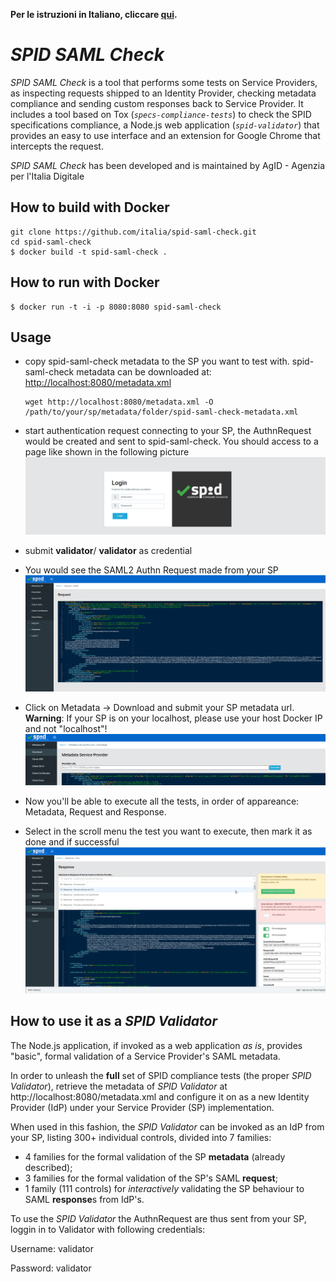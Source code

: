 **Per le istruzioni in Italiano, cliccare [qui](README.it.md).**

# *SPID SAML Check*

*SPID SAML Check* is a tool that performs some tests on Service Providers, as inspecting requests shipped to an Identity Provider, checking metadata compliance and sending custom responses back to Service Provider. It includes a tool based on Tox (_`specs-compliance-tests`_) to check the SPID specifications compliance, a Node.js web application (_`spid-validator`_) that provides an easy to use interface and an extension for Google Chrome that intercepts the request.

*SPID SAML Check* has been developed and is maintained by AgID - Agenzia per l'Italia Digitale

## How to build with Docker

```
git clone https://github.com/italia/spid-saml-check.git
cd spid-saml-check
$ docker build -t spid-saml-check .
```

## How to run with Docker

```
$ docker run -t -i -p 8080:8080 spid-saml-check
```

## Usage

- copy spid-saml-check metadata to the SP you want to test with.
  spid-saml-check metadata can be downloaded at: [http://localhost:8080/metadata.xml](http://localhost:8080/metadata.xml)
  ````
  wget http://localhost:8080/metadata.xml -O /path/to/your/sp/metadata/folder/spid-saml-check-metadata.xml
  ````

- start authentication request connecting to your SP, the AuthnRequest would be created and sent to spid-saml-check.
  You should access to a page like shown in the following picture
  ![login page](gallery/1a.png)

- submit __validator__/ __validator__ as credential
- You would see the SAML2 Authn Request made from your SP
  ![authn request](gallery/2.png)

- Click on Metadata -> Download and submit your SP metadata url.
  **Warning**: If your SP is on your localhost, please use your host Docker IP and not "localhost"!
  ![metadata](gallery/3.png)

- Now you'll be able to execute all the tests, in order of appareance: Metadata, Request and Response.
- Select in the scroll menu the test you want to execute, then mark it as done and if successful
  ![Response](gallery/4a.png)


## How to use it as a *SPID Validator*

The Node.js application, if invoked as a web application *as is*, provides "basic", formal validation of a Service Provider's SAML metadata.

In order to unleash the **full** set of SPID compliance tests (the proper *SPID Validator*), retrieve the metadata of *SPID Validator* at http://localhost:8080/metadata.xml and configure it on as a new Identity Provider (IdP) under your Service Provider (SP) implementation.

When used in this fashion, the *SPID Validator* can be invoked as an IdP from your SP, listing 300+ individual controls, divided into 7 families:
 * 4 families for the formal validation of the SP **metadata** (already described);
 * 3 families for the formal validation of the SP's SAML **request**;
 * 1 family (111 controls) for *interactively* validating the SP behaviour to SAML **response**s from IdP's.

To use the *SPID Validator* the AuthnRequest are thus sent from your SP, loggin in to Validator with following credentials:

   Username: validator

   Password: validator

